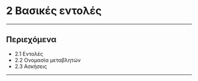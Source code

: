 # 2 Βασικές εντολές

---

## Περιεχόμενα

- 2.1 Εντολές
- 2.2 Ονομασία μεταβλητών
- 2.3 Ασκήσεις

---
